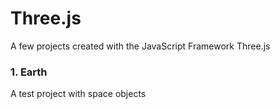 # Three.js

A few projects created with the JavaScript Framework Three.js

### 1. Earth

A test project with space objects
